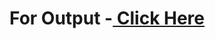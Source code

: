 # For Output -<a href="https://imuk23.github.io/HTML_CSS_AND_JAVASCRIPT/week-4/index.html"> Click Here </a>
